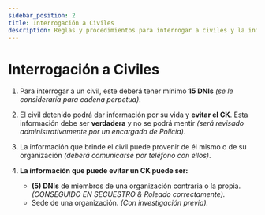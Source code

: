 ```yaml
---
sidebar_position: 2
title: Interrogación a Civiles
description: Reglas y procedimientos para interrogar a civiles y la información que puede evitar un CK.
---
```


# Interrogación a Civiles

1. Para interrogar a un civil, este deberá tener mínimo **15 DNIs** *(se le consideraría para cadena perpetua)*.

2. El civil detenido podrá dar información por su vida y **evitar el CK**. Esta información debe ser **verdadera** y no se podrá mentir *(será revisado administrativamente por un encargado de Policía)*.

3. La información que brinde el civil puede provenir de él mismo o de su organización *(deberá comunicarse por teléfono con ellos)*.

4. **La información que puede evitar un CK puede ser:**
    * **(5) DNIs** de miembros de una organización contraria o la propia. *(CONSEGUIDO EN SECUESTRO & Roleado correctamente).*
    * Sede de una organización. *(Con investigación previa).*